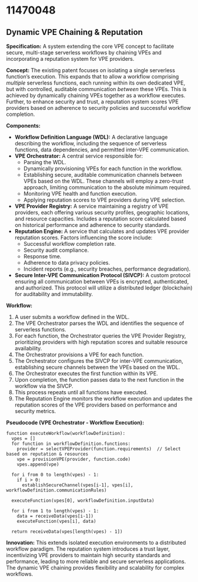 # 11470048

## Dynamic VPE Chaining & Reputation

**Specification:** A system extending the core VPE concept to facilitate secure, multi-stage serverless workflows by chaining VPEs and incorporating a reputation system for VPE providers.

**Concept:** The existing patent focuses on isolating a single serverless function’s execution. This expands that to allow a workflow comprising *multiple* serverless functions, each running within its own dedicated VPE, but with controlled, auditable communication *between* these VPEs. This is achieved by dynamically chaining VPEs together as a workflow executes. Further, to enhance security and trust, a reputation system scores VPE providers based on adherence to security policies and successful workflow completion.

**Components:**

*   **Workflow Definition Language (WDL):** A declarative language describing the workflow, including the sequence of serverless functions, data dependencies, and permitted inter-VPE communication.
*   **VPE Orchestrator:** A central service responsible for:
    *   Parsing the WDL.
    *   Dynamically provisioning VPEs for each function in the workflow.
    *   Establishing secure, auditable communication channels between VPEs based on the WDL.  These channels will employ a zero-trust approach, limiting communication to the absolute minimum required.
    *   Monitoring VPE health and function execution.
    *   Applying reputation scores to VPE providers during VPE selection.
*   **VPE Provider Registry:**  A service maintaining a registry of VPE providers, each offering various security profiles, geographic locations, and resource capacities. Includes a reputation score calculated based on historical performance and adherence to security standards.
*   **Reputation Engine:**  A service that calculates and updates VPE provider reputation scores.  Factors influencing the score include:
    *   Successful workflow completion rate.
    *   Security audit compliance.
    *   Response time.
    *   Adherence to data privacy policies.
    *   Incident reports (e.g., security breaches, performance degradation).
*   **Secure Inter-VPE Communication Protocol (SIVCP):** A custom protocol ensuring all communication between VPEs is encrypted, authenticated, and authorized.  This protocol will utilize a distributed ledger (blockchain) for auditability and immutability.

**Workflow:**

1.  A user submits a workflow defined in the WDL.
2.  The VPE Orchestrator parses the WDL and identifies the sequence of serverless functions.
3.  For each function, the Orchestrator queries the VPE Provider Registry, prioritizing providers with high reputation scores and suitable resource availability.
4.  The Orchestrator provisions a VPE for each function.
5.  The Orchestrator configures the SIVCP for inter-VPE communication, establishing secure channels between the VPEs based on the WDL.
6.  The Orchestrator executes the first function within its VPE.
7.  Upon completion, the function passes data to the next function in the workflow via the SIVCP.
8.  This process repeats until all functions have executed.
9.  The Reputation Engine monitors the workflow execution and updates the reputation scores of the VPE providers based on performance and security metrics.

**Pseudocode (VPE Orchestrator - Workflow Execution):**

```
function executeWorkflow(workflowDefinition):
  vpes = []
  for function in workflowDefinition.functions:
    provider = selectVPEProvider(function.requirements)  // Select based on reputation & resources
    vpe = provisionVPE(provider, function.code)
    vpes.append(vpe)

  for i from 0 to length(vpes) - 1:
    if i > 0:
      establishSecureChannel(vpes[i-1], vpes[i], workflowDefinition.communicationRules)

  executeFunction(vpes[0], workflowDefinition.inputData)

  for i from 1 to length(vpes) - 1:
    data = receiveData(vpes[i-1])
    executeFunction(vpes[i], data)

  return receiveData(vpes[length(vpes) - 1])
```

**Innovation:** This extends isolated execution environments to a distributed workflow paradigm. The reputation system introduces a trust layer, incentivizing VPE providers to maintain high security standards and performance, leading to more reliable and secure serverless applications. The dynamic VPE chaining provides flexibility and scalability for complex workflows.